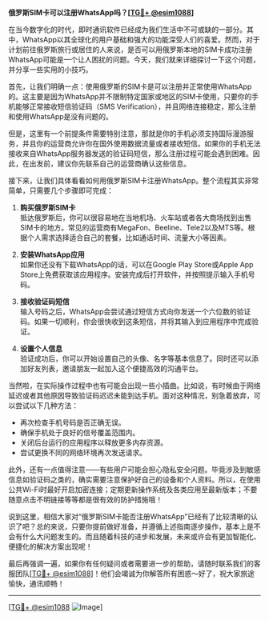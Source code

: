 **俄罗斯SIM卡可以注册WhatsApp吗？[[TG💪+ @esim1088](https://t.me/s/esim1088)]**

在当今数字化的时代，即时通讯软件已经成为我们生活中不可或缺的一部分。其中，WhatsApp以其全球化的用户基础和强大的功能深受人们的喜爱。然而，对于计划前往俄罗斯旅行或居住的人来说，是否可以用俄罗斯本地的SIM卡成功注册WhatsApp可能是一个让人困扰的问题。今天，我们就来详细探讨一下这个问题，并分享一些实用的小技巧。

首先，让我们明确一点：使用俄罗斯的SIM卡是可以注册并正常使用WhatsApp的。这主要是因为WhatsApp并不限制特定国家或地区的SIM卡使用，只要你的手机能够正常接收短信验证码（SMS Verification），并且网络连接稳定，那么注册和使用WhatsApp是没有问题的。

但是，这里有一个前提条件需要特别注意，那就是你的手机必须支持国际漫游服务，并且你的运营商允许你在国外使用数据流量或者接收短信。如果你的手机无法接收来自WhatsApp服务器发送的验证码短信，那么注册过程可能会遇到困难。因此，在出发前，建议你先联系自己的运营商确认这些信息。

接下来，让我们具体看看如何用俄罗斯SIM卡注册WhatsApp。整个流程其实非常简单，只需要几个步骤即可完成：

1. **购买俄罗斯SIM卡**  
   抵达俄罗斯后，你可以很容易地在当地机场、火车站或者各大商场找到出售SIM卡的地方。常见的运营商有MegaFon、Beeline、Tele2以及MTS等。根据个人需求选择适合自己的套餐，比如通话时间、流量大小等因素。

2. **安装WhatsApp应用**  
   如果你还没有下载WhatsApp的话，可以在Google Play Store或Apple App Store上免费获取该应用程序。安装完成后打开软件，并按照提示输入手机号码。

3. **接收验证码短信**  
   输入号码之后，WhatsApp会尝试通过短信方式向你发送一个六位数的验证码。如果一切顺利，你会很快收到这条短信，并将其输入到应用程序中完成验证。

4. **设置个人信息**  
   验证成功后，你可以开始设置自己的头像、名字等基本信息了。同时还可以添加好友列表，邀请朋友一起加入这个便捷高效的沟通平台。

当然啦，在实际操作过程中也有可能会出现一些小插曲。比如说，有时候由于网络延迟或者其他原因导致验证码迟迟未能到达手机。面对这种情况，别急着放弃，可以尝试以下几种方法：

- 再次检查手机号码是否正确无误。
- 确保手机处于良好的信号覆盖范围内。
- 关闭后台运行的应用程序以释放更多内存资源。
- 尝试更换不同的网络环境再次发送请求。

此外，还有一点值得注意——有些用户可能会担心隐私安全问题。毕竟涉及到敏感信息如验证码之类的，确实需要注意保护好自己的设备和个人资料。所以，在使用公共Wi-Fi时最好开启加密连接；定期更新操作系统及各类应用至最新版本；不要随意点击不明链接等等都是很有效的防护措施哦！

说到这里，相信大家对“俄罗斯SIM卡能否注册WhatsApp”已经有了比较清晰的认识了吧？总的来说，只要你提前做好准备，并遵循上述指南逐步操作，基本上是不会有什么大问题发生的。而且随着科技的进步和发展，未来或许会有更加智能化、便捷化的解决方案出现呢！

最后再强调一遍，如果你有任何疑问或者需要进一步的帮助，请随时联系我们的客服团队[[TG💪+ @esim1088](https://t.me/s/esim1088)]！他们会竭诚为你解答所有困惑～好了，祝大家旅途愉快，通讯顺畅！  

---

[[TG💪+ @esim1088](https://t.me/s/esim1088) ![Image](https://i.postimg.cc/4NQfJmqS/Snipaste-2025-05-13-00-14-12.png)]